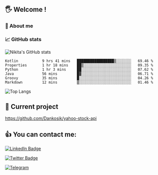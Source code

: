 ## 🖐 Welcome !

### 🙂 About me

### 📈 GitHub stats
![Nikita's GitHub stats](https://github-readme-stats.vercel.app/api?username=DOMOKUL&show_icons=true&theme=gruvbox)

<!--START_SECTION:waka-->

```text
Kotlin           9 hrs 41 mins   █████████████████▒░░░░░░░   69.46 %
Properties       1 hr 18 mins    ██▒░░░░░░░░░░░░░░░░░░░░░░   09.35 %
Python           1 hr 3 mins     ██░░░░░░░░░░░░░░░░░░░░░░░   07.62 %
Java             56 mins         █▓░░░░░░░░░░░░░░░░░░░░░░░   06.71 %
Groovy           35 mins         █░░░░░░░░░░░░░░░░░░░░░░░░   04.26 %
Markdown         12 mins         ▒░░░░░░░░░░░░░░░░░░░░░░░░   01.46 %
```

<!--END_SECTION:waka-->

![Top Langs](https://github-readme-stats.vercel.app/api/top-langs/?username=DOMOKUL&layout=compact&show_icons=true&theme=gruvbox)

## 🎨 Current project

https://github.com/Dankosik/yahoo-stock-api

## 👍 You can contact me:

[![LinkedIn Badge](https://img.shields.io/badge/LinkedIn-Profile-informational?style=flat&logo=linkedin&logoColor=white&color=0D76A8)](https://www.linkedin.com/in/strokach-nikita-810b50230/)

[![Twitter Badge](https://img.shields.io/badge/Twitter-Profile-informational?style=flat&logo=twitter&logoColor=white&color=0D76A8)](https://twitter.com/domokul)

[![Telegram](https://img.shields.io/badge/Telegram-Profile-informational?style=flat&logo=telegram&logoColor=white&color=0D76A8)](https://t.me/Domokul)


